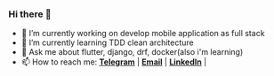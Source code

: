 ### Hi there 👋

- 🔭 I’m currently working on develop mobile application as full stack
- 🌱 I’m currently learning TDD clean architecture
- 💬 Ask me about flutter, django, drf, docker(also i'm learning)
- 📫 How to reach me: [__Telegram__](https://t.me/Ho3einA_98) | [__Email__](mailto:HosseinA.9876@gmail.com) | [__LinkedIn__](https://www.linkedin.com/in/hossein-asadi-dev/) | 

<!--
**HosseinAsadi/HosseinAsadi** is a ✨ _special_ ✨ repository because its `README.md` (this file) appears on your GitHub profile.

 <img src="https://github-readme-stats.vercel.app/api?username=HosseinAsadi&show_icons=true&theme=jolly"/> 

Here are some ideas to get you started:



- 👯 I’m looking to collaborate on ...
- 🤔 I’m looking for help with ...


- 😄 Pronouns: ...
- ⚡ Fun fact: ...
-->

